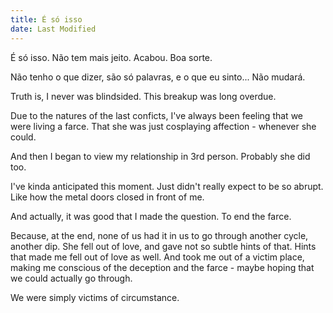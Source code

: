 ```yaml
---
title: É só isso
date: Last Modified
---
```


É só isso. Não tem mais jeito. Acabou. Boa sorte.

Não tenho o que dizer, são só palavras, e o que eu sinto... Não mudará.

Truth is, I never was blindsided. This breakup was long overdue.

Due to the natures of the last conficts, I've always been feeling that we were living a farce. That she was just cosplaying affection - whenever she could.

And then I began to view my relationship in 3rd person. Probably she did too.

I've kinda anticipated this moment. Just didn't really expect to be so abrupt. Like how the metal doors closed in front of me.

And actually, it was good that I made the question. To end the farce.

Because, at the end, none of us had it in us to go through another cycle, another dip. She fell out of love, and gave not so subtle hints of that. Hints that made me fell out of love as well. And took me out of a victim place, making me conscious of the deception and the farce - maybe hoping that we could actually go through.

We were simply victims of circumstance.